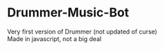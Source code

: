 # Drummer-Music-Bot

Very first version of Drummer (not updated of curse)\
Made in javascript, not a big deal
